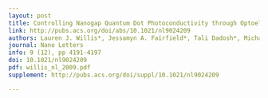 ```yaml
---
layout: post
title: Controlling Nanogap Quantum Dot Photoconductivity through Optoelectronic Trap Manipulation
link: http://pubs.acs.org/doi/abs/10.1021/nl9024209
authors: Lauren J. Willis*, Jessamyn A. Fairfield*, Tali Dadosh*, Michael D. Fischbein, Marija Drndić
journal: Nano Letters
info: 9 (12), pp 4191-4197
doi: 10.1021/nl9024209
pdf: willis_nl_2009.pdf
supplement: http://pubs.acs.org/doi/suppl/10.1021/nl9024209

---
```

